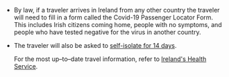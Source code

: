 - By law, if a traveler arrives in Ireland from any other country the traveler will need to fill in a form called the Covid-19 Passenger Locator Form. This includes Irish citizens coming home, people with no symptoms, and people who have tested negative for the virus in another country. 

- The traveler will also be asked to [self-isolate for 14 days](https://www2.hse.ie/conditions/coronavirus/travel.html#self-isolation-after-travel).

  For the most up–to–date travel information, refer to  [Ireland's Health Service](https://www2.hse.ie/conditions/coronavirus/travel.html).